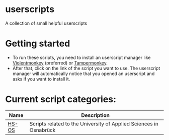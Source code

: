 # userscripts
A collection of small helpful userscripts

# Getting started
- To run these scripts, you need to install an userscript manager like [Violentmonkey](https://violentmonkey.github.io/get-it/) (preferred) or [Tampermonkey](https://www.tampermonkey.net/).
- After that, click on the link of the script you want to use. The userscript manager will automatically notice that you opened an userscript and asks if you want to install it.

# Current script categories:

Name | Description 
---|---
[HS-OS](https://github.com/Syntoxr/userscripts/tree/main/hs-os) | Scripts related to the University of Applied Sciences in Osnabrück

